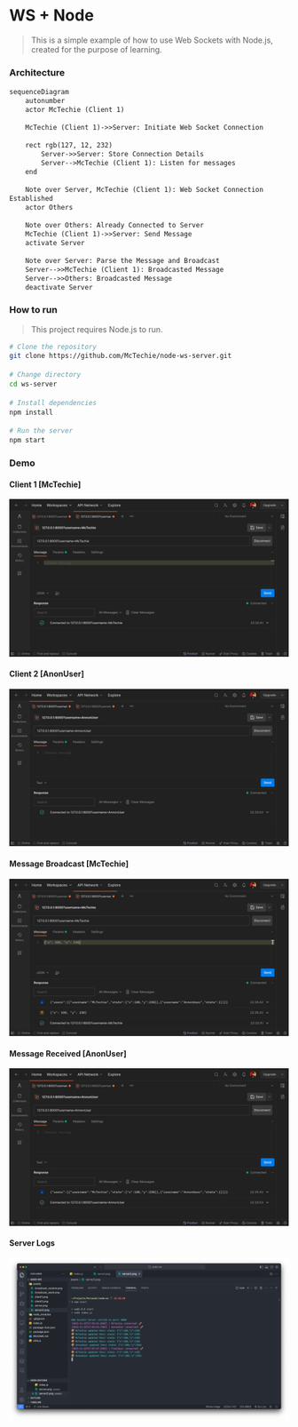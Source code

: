 # WS + Node

> This is a simple example of how to use Web Sockets with Node.js, created for the purpose of learning.

### Architecture

```mermaid
sequenceDiagram
    autonumber
    actor McTechie (Client 1)

    McTechie (Client 1)->>Server: Initiate Web Socket Connection
    
    rect rgb(127, 12, 232)
        Server->>Server: Store Connection Details
        Server-->McTechie (Client 1): Listen for messages
    end
    
    Note over Server, McTechie (Client 1): Web Socket Connection Established
    actor Others
    
    Note over Others: Already Connected to Server
    McTechie (Client 1)->>Server: Send Message
    activate Server
    
    Note over Server: Parse the Message and Broadcast
    Server-->>McTechie (Client 1): Broadcasted Message
    Server-->>Others: Broadcasted Message
    deactivate Server
```

### How to run

> This project requires Node.js to run.

```bash
# Clone the repository
git clone https://github.com/McTechie/node-ws-server.git

# Change directory
cd ws-server

# Install dependencies
npm install

# Run the server
npm start
```

### Demo

#### Client 1 [McTechie]

![Client 1](assets/client1.png)

#### Client 2 [AnonUser]

![Client 2](assets/client2.png)

#### Message Broadcast [McTechie]

![Message Broadcast](assets/broadcast_send.png)

#### Message Received [AnonUser]

![Message Received](assets/broadcast_receive.png)

#### Server Logs

![Server Logs](assets/server.png)
